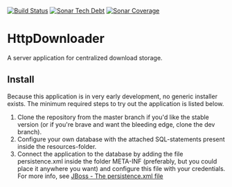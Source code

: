 [![Build Status](https://img.shields.io/travis/dannil/HttpDownloader/dev.svg?label=Travis%20build)](https://travis-ci.com/dannil/HttpDownloader)
[![Sonar Tech Debt](https://img.shields.io/sonar/https/sonarcloud.io/com.github.dannil%3Ahttpdownloader/tech_debt.svg)](https://sonarcloud.io/dashboard?id=com.github.dannil%3Ahttpdownloader)
[![Sonar Coverage](https://img.shields.io/sonar/https/sonarcloud.io/com.github.dannil%3Ahttpdownloader/coverage.svg)](https://sonarcloud.io/dashboard?id=com.github.dannil%3Ahttpdownloader)

# HttpDownloader

A server application for centralized download storage.

## Install

Because this application is in very early development, no generic installer exists. The minimum required steps to try out the application is listed below.

1. Clone the repository from the master branch if you'd like the stable version (or if you're brave and want the bleeding edge, clone the dev branch). 
2. Configure your own database with the attached SQL-statements present inside the resources-folder.
3. Connect the application to the database by adding the file persistence.xml inside the folder META-INF (preferably, but you could place it anywhere you want) 
and configure this file with your credentials. For more info, see [JBoss - The persistence.xml file](https://docs.jboss.org/jbossas/docs/Server_Configuration_Guide/4/html/ch01s02s01.html)
